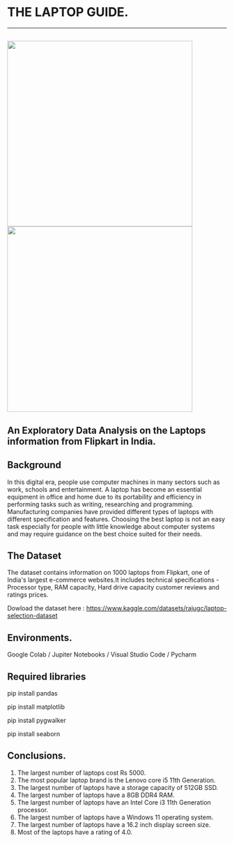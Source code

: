# THE LAPTOP GUIDE.

---
<img src="https://thumbs.dreamstime.com/b/man-thinking-computer-programing-215736001.jpg" width="425"/> <img src="https://thumbs.dreamstime.com/b/woman-thinking-laptop-computer-229104644.jpg" width="425"/> 
---
## An Exploratory  Data Analysis on the Laptops information from  Flipkart  in India.
## Background
In this digital era, people use computer machines in many sectors such as work, schools and entertainment. A laptop has become an essential equipment in office and home due to its portability and efficiency in performing tasks such as writing, researching and programming.
Manufacturing companies have provided different types of laptops with different specification and features. Choosing the best laptop is not an easy task especially for people with little knowledge about computer systems and may require guidance on the best choice suited for their needs.
## The Dataset
The dataset contains information on 1000 laptops from Flipkart, one of India's largest e-commerce websites.It includes
technical specifications - Processor type, RAM capacity, Hard drive capacity
customer reviews and ratings
prices. 


Dowload the dataset here : https://www.kaggle.com/datasets/rajugc/laptop-selection-dataset

## Environments.

Google Colab  / Jupiter Notebooks / Visual Studio Code / Pycharm

##  Required  libraries

pip install pandas

pip install matplotlib

pip install pygwalker

pip install  seaborn

## Conclusions.

1. The largest number of laptops cost Rs 5000.
2. The most popular laptop brand is the Lenovo core i5 11th Generation.
3. The largest number of laptops have a storage capacity of 512GB SSD.
4. The largest number of laptops have a 8GB DDR4 RAM.
5. The largest number of laptops have an  Intel Core i3 11th Generation processor.
6. The largest number of laptops have a Windows 11 operating system.
7. The largest number of laptops have a 16.2 inch display screen size.
8. Most of the laptops have a rating of 4.0.
